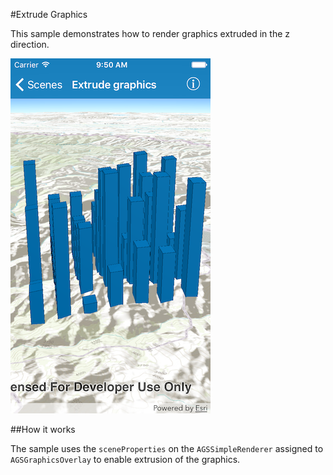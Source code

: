 #Extrude Graphics

This sample demonstrates how to render graphics extruded in the z direction.

![](image1.png)

##How it works

The sample uses the `sceneProperties` on the `AGSSimpleRenderer` assigned to `AGSGraphicsOverlay` to enable extrusion of the graphics.